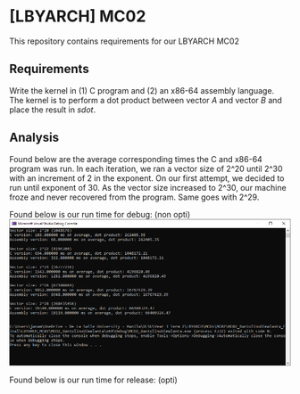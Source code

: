 # [LBYARCH] MC02

This repository contains requirements for our LBYARCH MC02

## Requirements
Write the kernel in (1) C program and (2) an x86-64 assembly language.  The kernel is to perform a dot product between vector *A* and vector *B* and place the result in *sdot*.

## Analysis
Found below are the average corresponding times the C and x86-64 program was run. In each iteration, we ran a vector size of 2^20 until 2^30 with an increment of 2 in the exponent. 
On our first attempt, we decided to run until exponent of 30.  As the vector size increased to 2^30, our machine froze and never recovered from the program. Same goes with 2^29.

Found below is our run time for debug: (non opti)
![alt text](image.png)

Found below is our run time for release: (opti)